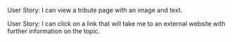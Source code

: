 User Story: I can view a tribute page with an image and text.

User Story: I can click on a link that will take me to an external website with further information on the topic.
